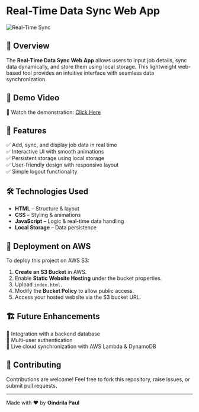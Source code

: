 # Real-Time Data Sync Web App

![Real-Time Sync](https://via.placeholder.com/1200x400.png?text=Real-Time+Data+Sync)

## 📌 Overview
The **Real-Time Data Sync Web App** allows users to input job details, sync data dynamically, and store them using local storage. This lightweight web-based tool provides an intuitive interface with seamless data synchronization.

## 🎥 Demo Video
🔗 Watch the demonstration: [Click Here](https://drive.google.com/file/d/1PyzoXccIcgh8Qswi0BzIHNEHm3EF0Kft/view?usp=drive_link)

## 🚀 Features
✅ Add, sync, and display job data in real time  
✅ Interactive UI with smooth animations  
✅ Persistent storage using local storage  
✅ User-friendly design with responsive layout  
✅ Simple logout functionality  

## 🛠️ Technologies Used
- **HTML** – Structure & layout  
- **CSS** – Styling & animations  
- **JavaScript** – Logic & real-time data handling  
- **Local Storage** – Data persistence  

## 🔧 Deployment on AWS
To deploy this project on AWS S3:
1. **Create an S3 Bucket** in AWS.
2. Enable **Static Website Hosting** under the bucket properties.
3. Upload `index.html`.
4. Modify the **Bucket Policy** to allow public access.
5. Access your hosted website via the S3 bucket URL.

## 🏗️ Future Enhancements
🔹 Integration with a backend database  
🔹 Multi-user authentication  
🔹 Live cloud synchronization with AWS Lambda & DynamoDB  

## 🤝 Contributing
Contributions are welcome! Feel free to fork this repository, raise issues, or submit pull requests.



---
Made with ❤️ by **Oindrila Paul**

